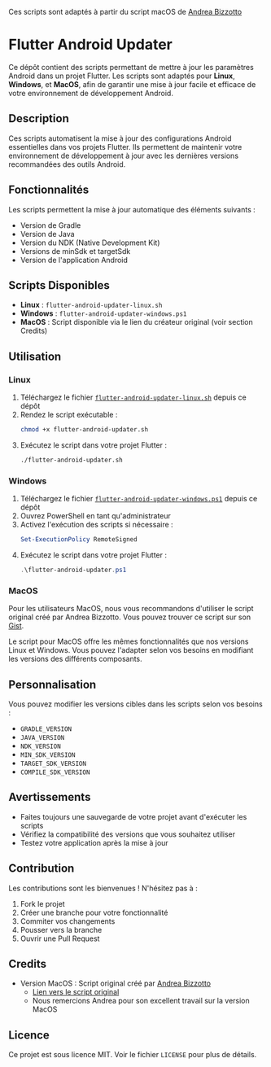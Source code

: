 Ces scripts sont adaptés à partir du script macOS de [Andrea Bizzotto](https://gist.github.com/bizz84/605e2ca2088cb4acb7a076ca993f41cd)
# Flutter Android Updater

Ce dépôt contient des scripts permettant de mettre à jour les paramètres Android dans un projet Flutter. Les scripts sont adaptés pour **Linux**, **Windows**, et **MacOS**, afin de garantir une mise à jour facile et efficace de votre environnement de développement Android.

## Description

Ces scripts automatisent la mise à jour des configurations Android essentielles dans vos projets Flutter. Ils permettent de maintenir votre environnement de développement à jour avec les dernières versions recommandées des outils Android.

## Fonctionnalités

Les scripts permettent la mise à jour automatique des éléments suivants :

- Version de Gradle
- Version de Java
- Version du NDK (Native Development Kit)
- Versions de minSdk et targetSdk
- Version de l'application Android

## Scripts Disponibles

- **Linux** : `flutter-android-updater-linux.sh`
- **Windows** : `flutter-android-updater-windows.ps1`
- **MacOS** : Script disponible via le lien du créateur original (voir section Credits)

## Utilisation

### Linux
1. Téléchargez le fichier [`flutter-android-updater-linux.sh`](flutter-android-updater-linux.sh) depuis ce dépôt
2. Rendez le script exécutable :
   ```bash
   chmod +x flutter-android-updater.sh
   ```
3. Exécutez le script dans votre projet Flutter :
   ```bash
   ./flutter-android-updater.sh
   ```

### Windows
1. Téléchargez le fichier [`flutter-android-updater-windows.ps1`](flutter-android-updater-windows.ps1) depuis ce dépôt
2. Ouvrez PowerShell en tant qu'administrateur
3. Activez l'exécution des scripts si nécessaire :
   ```powershell
   Set-ExecutionPolicy RemoteSigned
   ```
4. Exécutez le script dans votre projet Flutter :
   ```powershell
   .\flutter-android-updater.ps1
   ```

### MacOS
Pour les utilisateurs MacOS, nous vous recommandons d'utiliser le script original créé par Andrea Bizzotto. Vous pouvez trouver ce script sur son [Gist](https://gist.github.com/bizz84/605e2ca2088cb4acb7a076ca993f41cd).

Le script pour MacOS offre les mêmes fonctionnalités que nos versions Linux et Windows. Vous pouvez l'adapter selon vos besoins en modifiant les versions des différents composants.

## Personnalisation

Vous pouvez modifier les versions cibles dans les scripts selon vos besoins :

- `GRADLE_VERSION`
- `JAVA_VERSION`
- `NDK_VERSION`
- `MIN_SDK_VERSION`
- `TARGET_SDK_VERSION`
- `COMPILE_SDK_VERSION`

## Avertissements

- Faites toujours une sauvegarde de votre projet avant d'exécuter les scripts
- Vérifiez la compatibilité des versions que vous souhaitez utiliser
- Testez votre application après la mise à jour

## Contribution

Les contributions sont les bienvenues ! N'hésitez pas à :

1. Fork le projet
2. Créer une branche pour votre fonctionnalité
3. Commiter vos changements
4. Pousser vers la branche
5. Ouvrir une Pull Request

## Credits

- Version MacOS : Script original créé par [Andrea Bizzotto](https://github.com/bizz84)
  - [Lien vers le script original](https://gist.github.com/bizz84/605e2ca2088cb4acb7a076ca993f41cd)
  - Nous remercions Andrea pour son excellent travail sur la version MacOS

## Licence

Ce projet est sous licence MIT. Voir le fichier `LICENSE` pour plus de détails.
